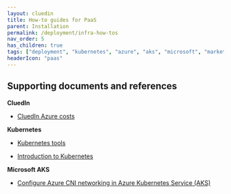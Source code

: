 ```yaml
---
layout: cluedin
title: How-to guides for PaaS
parent: Installation
permalink: /deployment/infra-how-tos
nav_order: 5
has_children: true
tags: ["deployment", "kubernetes", "azure", "aks", "microsoft", "marketplace", "azure-marketplace"]
headerIcon: "paas"
---
```


## Supporting documents and references 

**CluedIn**

- [CluedIn Azure costs](https://www.cluedin.com/cluedin-azure-costs)

**Kubernetes**

- [Kubernetes tools](https://kubernetes.io/docs/tasks/tools/)

- [Introduction to Kubernetes](https://learn.microsoft.com/en-us/azure/aks/intro-kubernetes)

**Microsoft AKS**

- [Configure Azure CNI networking in Azure Kubernetes Service (AKS)](https://learn.microsoft.com/en-us/azure/aks/configure-azure-cni#plan-ip-addressing-for-your-cluster)
